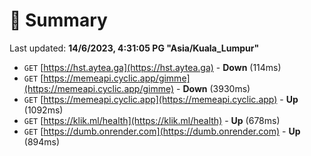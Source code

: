 # 📖 Summary
Last updated: **14/6/2023, 4:31:05 PG "Asia/Kuala_Lumpur"**

- `GET` [https://hst.aytea.ga](https://hst.aytea.ga) - **Down** (114ms)
- `GET` [https://memeapi.cyclic.app/gimme](https://memeapi.cyclic.app/gimme) - **Down** (3930ms)
- `GET` [https://memeapi.cyclic.app](https://memeapi.cyclic.app) - **Up** (1092ms)
- `GET` [https://klik.ml/health](https://klik.ml/health) - **Up** (678ms)
- `GET` [https://dumb.onrender.com](https://dumb.onrender.com) - **Up** (894ms)
